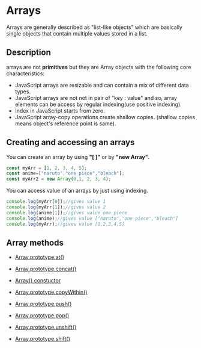 # Arrays

Arrays are generally described as "list-like objects" which are basically single objects that contain multiple values stored in a list.

## Description

arrays are not **primitives** but they are Array objects with the following core characteristics:

- JavaScript arrays are resizable and can contain a mix of different data types.
- JavaScript arrays are not not in pair of "key : value" and so, array elements can be access by regular indexing(use positive indexing).
- Index in JavaScript starts from zero.
- JavaScript array-copy operations create shallow copies. (shallow copies means object's reference point is same).

## Creating and accessing an arrays

You can create an array by using **"[ ]"** or by **"new Array"**.

```js
const myArr = [1, 2, 3, 4, 5];
const anime=["naruto","one piece","bleach"];
const myArr2 = new Array(0,1, 2, 3, 4);
```

You can access value of an arrays by just using indexing.

```js
console.log(myArr[0]);//gives value 1
console.log(myArr[1]);//gives value 2
console.log(anime[1]);//gives value one piece
console.log(anime);//gives value ["naruto","one piece","bleach"]
console.log(myArr);//gives value [1,2,3,4,5]

```

## Array methods

- [Array.prototype.at()](D:\Learn\learn-js\Basics\Arrays\at().md)

- [Array.prototype.concat()](D:\Learn\learn-js\Basics\Arrays\concat().md)

- [Array() constuctor](D:\Learn\learn-js\Basics\Arrays\Array_constructor.md)

- [Array.prototype.copyWithin()](D:\Learn\learn-js\Basics\Arrays\copyWithin().md)

- [Array.prototype.push()](D:\Learn\learn-js\Basics\Arrays\Push().md)

- [Array.prototype.pop()](D:\Learn\learn-js\Basics\Arrays\pop().md)

- [Array.prototype.unshift()](D:\Learn\learn-js\Basics\Arrays\unshift().md)

- [Array.prototype.shift()](D:\Learn\learn-js\Basics\Arrays\shift().md)
